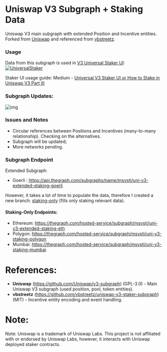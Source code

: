 # Uniswap V3 Subgraph + Staking Data
Uniswap V3 main subgraph with extended Position and Incentive entities. Forked from [Uniswap](https://github.com/Uniswap/v3-subgraph) and referenced from [vbstreetz](https://github.com/vbstreetz/uniswap-v3-staker-subgraph).

### Usage
Data from this subgraph is used in [V3 Universal Staker UI](https://v3-staker.msvstj.com/):
[![UniversalStaker](https://ipfs.msvstj.com/ipfs/QmdVRFp7zDS4q6akSyqoWM6ruYJB6iPLzHkwG9FssonESG)](https://v3-staker.msvstj.com/)

Staker UI usage guide: Medium - [Universal V3 Staker UI or How to Stake in Uniswap V3 Part III](https://medium.com/@msvstj/universal-v3-staker-ui-or-how-to-stake-in-uniswap-v3-part-iii-9debe241ec11)

### Subgraph Updates:
![img](https://ipfs.msvstj.com/ipfs/Qmb7LSFP1WZTbXNXJq9BxJ73xjVBVUpruz8V6oV2wfToxB)

### Issues and Notes
- Circular references between Positions and Incentives (many-to-many relationship). Checking on the alternatives.
- Subgraph will be updated;
- More networks pending.

### Subgraph Endpoint 
Extended Subgraph:
- Goerli : https://api.thegraph.com/subgraphs/name/msvstj/uni-v3-extended-staking-goerli

However, it takes a lot of time to populate the data, therefore I  created a new branch: [staking-only](https://github.com/msvstj/v3-subgraph/tree/staking-only) (fills only staking relevant data).
#### Staking-Only Endpoints:
- Ethereum: https://thegraph.com/hosted-service/subgraph/msvstj/uni-v3-extended-staking-eth
- Polygon: https://thegraph.com/hosted-service/subgraph/msvstj/uni-v3-staking-polygon
- Mumbai: https://thegraph.com/hosted-service/subgraph/msvstj/uni-v3-staking-mumbai


# References:
- **Uniswap** (https://github.com/Uniswap/v3-subgraph) (GPL-3.0) - Main Uniswap V3 subgraph (used position, pool, token entities).
- **vbstreetz** (https://github.com/vbstreetz/uniswap-v3-staker-subgraph) (MIT) - Incentive entity encoding and event handling.

# Note: 
Note: Uniswap is a trademark of Uniswap Labs. This project is not affiliated with or endorsed by Uniswap Labs, however, it interacts with Uniswap deployed staker contracts.